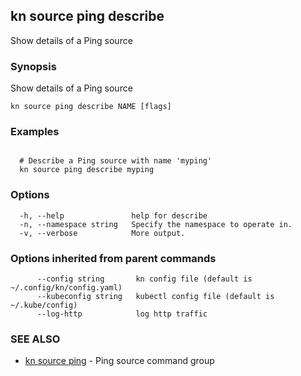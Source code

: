 ## kn source ping describe

Show details of a Ping source

### Synopsis

Show details of a Ping source

```
kn source ping describe NAME [flags]
```

### Examples

```

  # Describe a Ping source with name 'myping'
  kn source ping describe myping
```

### Options

```
  -h, --help               help for describe
  -n, --namespace string   Specify the namespace to operate in.
  -v, --verbose            More output.
```

### Options inherited from parent commands

```
      --config string       kn config file (default is ~/.config/kn/config.yaml)
      --kubeconfig string   kubectl config file (default is ~/.kube/config)
      --log-http            log http traffic
```

### SEE ALSO

* [kn source ping](kn_source_ping.md)	 - Ping source command group

